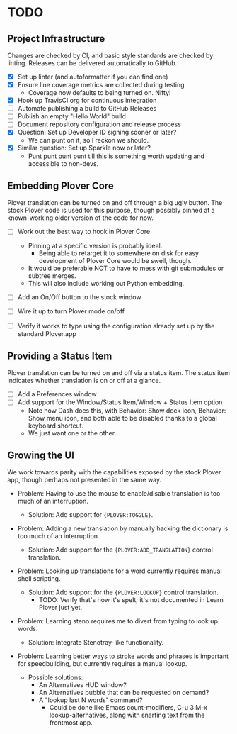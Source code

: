 # TODO
<!-- vi: set ts=4 sw=4: -->

## Project Infrastructure
Changes are checked by CI, and basic style standards are checked by linting.
Releases can be delivered automatically to GitHub.

- [X] Set up linter (and autoformatter if you can find one)
- [X] Ensure line coverage metrics are collected during testing
    - Coverage now defaults to being turned on. Nifty!
- [X] Hook up TravisCI.org for continuous integration
- [ ] Automate publishing a build to GitHub Releases
- [ ] Publish an empty "Hello World" build
- [ ] Document repository configuration and release process
- [X] Question: Set up Developer ID signing sooner or later?
    - We can punt on it, so I reckon we should.
- [X] Similar question: Set up Sparkle now or later?
    - Punt punt punt punt till this is something worth updating
      and accessible to non-devs.


## Embedding Plover Core
Plover translation can be turned on and off through a big ugly button.
The stock Plover code is used for this purpose, though possibly
pinned at a known-working older version of the code for now.

- [ ] Work out the best way to hook in Plover Core
    - Pinning at a specific version is probably ideal.
        - Being able to retarget it to somewhere on disk for easy development
          of Plover Core would be swell, though.
    - It would be preferable NOT to have to mess with git submodules
      or subtree merges.
    - This will also include working out Python embedding.
- [ ] Add an On/Off button to the stock window
- [ ] Wire it up to turn Plover mode on/off
- [ ] Verify it works to type using the configuration already set up by the
  standard Plover.app


## Providing a Status Item
Plover translation can be turned on and off via a status item.
The status item indicates whether translation is on or off at a glance.

- [ ] Add a Preferences window
- [ ] Add support for the Window/Status Item/Window + Status Item option
    - Note how Dash does this, with Behavior: Show dock icon,
      Behavior: Show menu icon, and both able to be disabled
      thanks to a global keyboard shortcut.
    - We just want one or the other.


## Growing the UI
We work towards parity with the capabilities exposed by the stock
Plover app, though perhaps not presented in the same way.

- Problem: Having to use the mouse to enable/disable translation is
  too much of an interruption.
    - Solution: Add support for `{PLOVER:TOGGLE}`.

- Problem: Adding a new translation by manually hacking the dictionary is
  too much of an interruption.
    - Solution: Add support for the `{PLOVER:ADD_TRANSLATION}` control
      translation.

- Problem: Looking up translations for a word currently requires
  manual shell scripting.
    - Solution: Add support for the `{PLOVER:LOOKUP}` control translation.
        - TODO: Verify that's how it's spelt; it's not documented in
          Learn Plover just yet.

- Problem: Learning steno requires me to divert from typing to look up words.
    - Solution: Integrate Stenotray-like functionality.

- Problem: Learning better ways to stroke words and phrases is important
  for speedbuilding, but currently requires a manual lookup.
    - Possible solutions:
        - An Alternatives HUD window?
        - An Alternatives bubble that can be requested on demand?
        - A "lookup last N words" command?
            - Could be done like Emacs count-modifiers,
              C-u 3 M-x lookup-alternatives,
              along with snarfing text from the frontmost app.
